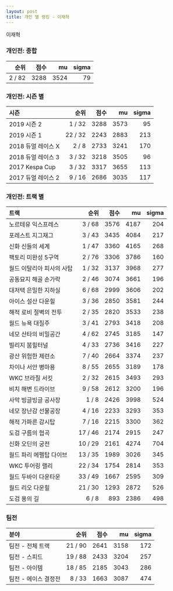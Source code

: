 ```yaml
---
layout: post
title: 개인 별 랭킹 - 이재혁
---
```


이재혁

### 개인전: 종합

| 순위 | 점수 | mu | sigma |
|---:|---:|---:|---:|
| 2 / 82 | 3288 | 3524 | 79 |

### 개인전: 시즌 별

| 시즌 | 순위 | 점수 | mu | sigma |
|:---|---:|---:|---:|---:|
| 2019 시즌 2 | 1 / 32 | 3288 | 3573 | 95 |
| 2019 시즌 1 | 22 / 32 | 2243 | 2883 | 213 |
| 2018 듀얼 레이스 X | 2 / 8 | 2733 | 3241 | 170 |
| 2018 듀얼 레이스 3 | 3 / 32 | 3218 | 3505 | 96 |
| 2017 Kespa Cup | 3 / 32 | 3317 | 3655 | 113 |
| 2017 듀얼 레이스 2 | 9 / 16 | 2686 | 3035 | 117 |

### 개인전: 트랙 별

| 트랙 | 순위 | 점수 | mu | sigma |
|:---|---:|---:|---:|---:|
| 노르테유 익스프레스 | 3 / 68 | 3576 | 4187 | 204 |
| 포레스트 지그재그 | 3 / 43 | 3435 | 4084 | 217 |
| 신화 신들의 세계 | 1 / 47 | 3360 | 4165 | 268 |
| 팩토리 미완성 5구역 | 2 / 76 | 3306 | 3786 | 160 |
| 월드 이탈리아 피사의 사탑 | 1 / 32 | 3137 | 3968 | 277 |
| 공동묘지 해골 손가락 | 2 / 46 | 3074 | 3661 | 196 |
| 대저택 은밀한 지하실 | 6 / 68 | 2999 | 3606 | 202 |
| 아이스 설산 다운힐 | 3 / 36 | 2850 | 3581 | 244 |
| 해적 로비 절벽의 전투 | 2 / 35 | 2820 | 3533 | 238 |
| 월드 뉴욕 대질주 | 3 / 41 | 2793 | 3418 | 208 |
| 네모 산타의 비밀공간 | 4 / 62 | 2745 | 3185 | 147 |
| 빌리지 붐힐터널 | 4 / 33 | 2736 | 3416 | 227 |
| 광산 위험한 제련소 | 7 / 40 | 2664 | 3374 | 237 |
| 차이나 서안 병마용 | 8 / 55 | 2655 | 3189 | 178 |
| WKC 브라질 서킷 | 2 / 32 | 2615 | 3493 | 293 |
| 비치 해변 드라이브 | 9 / 58 | 2612 | 3200 | 196 |
| 사막 빙글빙글 공사장 | 1 / 8 | 2426 | 3998 | 524 |
| 네모 장난감 선물공장 | 4 / 16 | 2233 | 3293 | 353 |
| 해적 가파른 감시탑 | 7 / 16 | 2215 | 3300 | 362 |
| 도검 구름의 협곡 | 17 / 46 | 2174 | 2915 | 247 |
| 신화 오딘의 궁전 | 10 / 29 | 2161 | 4274 | 704 |
| 월드 파리 에펠탑 다이브 | 13 / 35 | 1989 | 3026 | 345 |
| WKC 투어링 랠리 | 22 / 34 | 1754 | 2814 | 353 |
| 월드 두바이 다운타운 | 33 / 49 | 1667 | 2595 | 309 |
| 월드 리오 다운힐 | 21 / 30 | 1293 | 2872 | 526 |
| 도검 용의 길 | 6 / 8 | 893 | 2386 | 498 |

### 팀전

| 분야 | 순위 | 점수 | mu | sigma |
|:---|---:|---:|---:|---:|
| 팀전 - 전체 트랙 | 21 / 90 | 2641 | 3158 | 172 |
| 팀전 - 스피드 | 19 / 88 | 2433 | 3204 | 257 |
| 팀전 - 아이템 | 18 / 85 | 2185 | 3043 | 286 |
| 팀전 - 에이스 결정전 | 8 / 33 | 1663 | 3087 | 474 |
